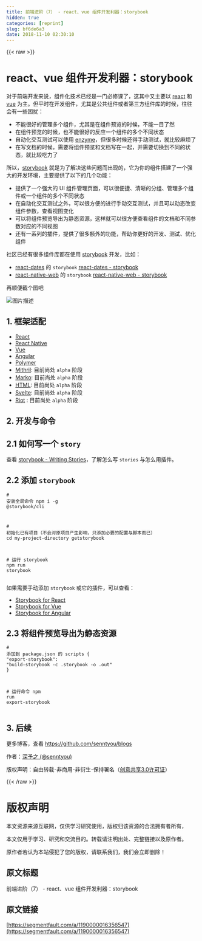 ```yaml
---
title: 前端进阶（7） - react、vue 组件开发利器：storybook
hidden: true
categories: [reprint]
slug: bf6de6a3
date: 2018-11-10 02:30:10
---
```


{{< raw >}}
<h1 id="articleHeader0">react&#x3001;vue &#x7EC4;&#x4EF6;&#x5F00;&#x53D1;&#x5229;&#x5668;&#xFF1A;storybook</h1><p>&#x5BF9;&#x4E8E;&#x524D;&#x7AEF;&#x5F00;&#x53D1;&#x6765;&#x8BF4;&#xFF0C;&#x7EC4;&#x4EF6;&#x5316;&#x6280;&#x672F;&#x5DF2;&#x7ECF;&#x662F;&#x4E00;&#x95E8;&#x5FC5;&#x4FEE;&#x8BFE;&#x4E86;&#xFF0C;&#x8FD9;&#x5176;&#x4E2D;&#x53C8;&#x4E3B;&#x8981;&#x4EE5; <a href="https://github.com/facebook/react" rel="nofollow noreferrer" target="_blank">react</a> &#x548C; <a href="https://github.com/vuejs/vue" rel="nofollow noreferrer" target="_blank">vue</a> &#x4E3A;&#x4E3B;&#x3002;&#x4F46;&#x5E73;&#x65F6;&#x5728;&#x5F00;&#x53D1;&#x7EC4;&#x4EF6;&#xFF0C;&#x5C24;&#x5176;&#x662F;&#x516C;&#x5171;&#x7EC4;&#x4EF6;&#x6216;&#x8005;&#x7B2C;&#x4E09;&#x65B9;&#x7EC4;&#x4EF6;&#x5E93;&#x7684;&#x65F6;&#x5019;&#xFF0C;&#x5F80;&#x5F80;&#x4F1A;&#x6709;&#x4E00;&#x4E9B;&#x56F0;&#x6270;&#xFF1A;</p><ul><li>&#x4E0D;&#x80FD;&#x5F88;&#x597D;&#x7684;&#x7BA1;&#x7406;&#x591A;&#x4E2A;&#x7EC4;&#x4EF6;&#xFF0C;&#x5C24;&#x5176;&#x662F;&#x5728;&#x7EC4;&#x4EF6;&#x9884;&#x89C8;&#x7684;&#x65F6;&#x5019;&#xFF0C;&#x4E0D;&#x80FD;&#x4E00;&#x76EE;&#x4E86;&#x7136;</li><li>&#x5728;&#x7EC4;&#x4EF6;&#x9884;&#x89C8;&#x7684;&#x65F6;&#x5019;&#xFF0C;&#x4E5F;&#x4E0D;&#x80FD;&#x5F88;&#x597D;&#x7684;&#x53CD;&#x5E94;&#x4E00;&#x4E2A;&#x7EC4;&#x4EF6;&#x7684;&#x591A;&#x4E2A;&#x4E0D;&#x540C;&#x72B6;&#x6001;</li><li>&#x81EA;&#x52A8;&#x5316;&#x4EA4;&#x4E92;&#x6D4B;&#x8BD5;&#x53EF;&#x4EE5;&#x4F7F;&#x7528; <a href="https://github.com/airbnb/enzyme" rel="nofollow noreferrer" target="_blank">enzyme</a>&#xFF0C;&#x4F46;&#x5F88;&#x591A;&#x65F6;&#x5019;&#x8FD8;&#x5F97;&#x624B;&#x52A8;&#x6D4B;&#x8BD5;&#xFF0C;&#x5C31;&#x6BD4;&#x8F83;&#x9EBB;&#x70E6;&#x4E86;</li><li>&#x5728;&#x5199;&#x6587;&#x6863;&#x7684;&#x65F6;&#x5019;&#xFF0C;&#x9700;&#x8981;&#x5C06;&#x7EC4;&#x4EF6;&#x9884;&#x89C8;&#x548C;&#x6587;&#x6863;&#x5199;&#x5728;&#x4E00;&#x8D77;&#xFF0C;&#x5E76;&#x9700;&#x8981;&#x5207;&#x6362;&#x5230;&#x4E0D;&#x540C;&#x7684;&#x72B6;&#x6001;&#xFF0C;&#x5C31;&#x6BD4;&#x8F83;&#x5403;&#x529B;&#x4E86;</li></ul><p>&#x6240;&#x4EE5;&#xFF0C;<a href="https://github.com/storybooks/storybook" rel="nofollow noreferrer" target="_blank">storybook</a> &#x5C31;&#x662F;&#x4E3A;&#x4E86;&#x89E3;&#x51B3;&#x8FD9;&#x4E9B;&#x95EE;&#x9898;&#x800C;&#x51FA;&#x73B0;&#x7684;&#xFF0C;&#x5B83;&#x4E3A;&#x4F60;&#x7684;&#x7EC4;&#x4EF6;&#x642D;&#x5EFA;&#x4E86;&#x4E00;&#x4E2A;&#x5F3A;&#x5927;&#x7684;&#x5F00;&#x53D1;&#x73AF;&#x5883;&#xFF0C;&#x4E3B;&#x8981;&#x63D0;&#x4F9B;&#x4E86;&#x4EE5;&#x4E0B;&#x7684;&#x51E0;&#x4E2A;&#x529F;&#x80FD;&#xFF1A;</p><ul><li>&#x63D0;&#x4F9B;&#x4E86;&#x4E00;&#x4E2A;&#x5F3A;&#x5927;&#x7684; UI &#x7EC4;&#x4EF6;&#x7BA1;&#x7406;&#x9875;&#x9762;&#xFF0C;&#x53EF;&#x4EE5;&#x5F88;&#x4FBF;&#x6377;&#x3001;&#x6E05;&#x6670;&#x7684;&#x5206;&#x7EC4;&#x3001;&#x7BA1;&#x7406;&#x591A;&#x4E2A;&#x7EC4;&#x4EF6;&#x6216;&#x4E00;&#x4E2A;&#x7EC4;&#x4EF6;&#x7684;&#x591A;&#x4E2A;&#x4E0D;&#x540C;&#x72B6;&#x6001;</li><li>&#x5728;&#x81EA;&#x52A8;&#x5316;&#x4EA4;&#x4E92;&#x6D4B;&#x8BD5;&#x4E4B;&#x5916;&#xFF0C;&#x53EF;&#x4EE5;&#x5F88;&#x65B9;&#x4FBF;&#x7684;&#x8FDB;&#x884C;&#x624B;&#x52A8;&#x4EA4;&#x4E92;&#x6D4B;&#x8BD5;&#xFF0C;&#x5E76;&#x4E14;&#x53EF;&#x4EE5;&#x52A8;&#x6001;&#x6539;&#x53D8;&#x7EC4;&#x4EF6;&#x53C2;&#x6570;&#xFF0C;&#x67E5;&#x770B;&#x89C6;&#x56FE;&#x53D8;&#x5316;</li><li>&#x53EF;&#x4EE5;&#x5C06;&#x7EC4;&#x4EF6;&#x9884;&#x89C8;&#x5BFC;&#x51FA;&#x4E3A;&#x9759;&#x6001;&#x8D44;&#x6E90;&#xFF0C;&#x8FD9;&#x6837;&#x5C31;&#x53EF;&#x4EE5;&#x5F88;&#x65B9;&#x4FBF;&#x67E5;&#x770B;&#x7EC4;&#x4EF6;&#x7684;&#x6587;&#x6863;&#x548C;&#x4E0D;&#x540C;&#x53C2;&#x6570;&#x5BF9;&#x5E94;&#x7684;&#x4E0D;&#x540C;&#x89C6;&#x56FE;</li><li>&#x8FD8;&#x6709;&#x4E00;&#x7CFB;&#x5217;&#x7684;&#x63D2;&#x4EF6;&#xFF0C;&#x63D0;&#x4F9B;&#x4E86;&#x5F88;&#x591A;&#x989D;&#x5916;&#x7684;&#x529F;&#x80FD;&#xFF0C;&#x5E2E;&#x52A9;&#x4F60;&#x66F4;&#x597D;&#x7684;&#x5F00;&#x53D1;&#x3001;&#x6D4B;&#x8BD5;&#x3001;&#x4F18;&#x5316;&#x7EC4;&#x4EF6;</li></ul><p>&#x793E;&#x533A;&#x5DF2;&#x7ECF;&#x6709;&#x5F88;&#x591A;&#x7EC4;&#x4EF6;&#x5E93;&#x90FD;&#x5728;&#x4F7F;&#x7528; <a href="https://github.com/storybooks/storybook" rel="nofollow noreferrer" target="_blank">storybook</a> &#x5F00;&#x53D1;&#xFF0C;&#x6BD4;&#x5982;&#xFF1A;</p><ul><li><a href="https://github.com/airbnb/react-dates" rel="nofollow noreferrer" target="_blank">react-dates</a> &#x7684; <code>storybook</code> <a href="http://airbnb.io/react-dates/" rel="nofollow noreferrer" target="_blank">react-dates - storybook</a></li><li><a href="https://github.com/necolas/react-native-web" rel="nofollow noreferrer" target="_blank">react-native-web</a> &#x7684; <code>storybook</code> <a href="http://necolas.github.io/react-native-web/storybook/" rel="nofollow noreferrer" target="_blank">react-native-web - storybook</a></li></ul><p>&#x518D;&#x987A;&#x4FBF;&#x622A;&#x4E2A;&#x56FE;&#x5427;</p><p><span class="img-wrap"><img data-src="/img/bVbgNfR?w=1306&amp;h=645" src="https://static.alili.tech/img/bVbgNfR?w=1306&amp;h=645" alt="&#x56FE;&#x7247;&#x63CF;&#x8FF0;" title="&#x56FE;&#x7247;&#x63CF;&#x8FF0;" style="cursor:pointer;display:inline"></span></p><h2 id="articleHeader1">1. &#x6846;&#x67B6;&#x9002;&#x914D;</h2><ul><li><a href="https://github.com/storybooks/storybook/blob/master/app/react" rel="nofollow noreferrer" target="_blank">React</a></li><li><a href="https://github.com/storybooks/storybook/blob/master/app/react-native" rel="nofollow noreferrer" target="_blank">React Native</a></li><li><a href="https://github.com/storybooks/storybook/blob/master/app/vue" rel="nofollow noreferrer" target="_blank">Vue</a></li><li><a href="https://github.com/storybooks/storybook/blob/master/app/angular" rel="nofollow noreferrer" target="_blank">Angular</a></li><li><a href="https://github.com/storybooks/storybook/blob/master/app/polymer" rel="nofollow noreferrer" target="_blank">Polymer</a></li><li><a href="https://github.com/storybooks/storybook/blob/master/app/mithril" rel="nofollow noreferrer" target="_blank">Mithril</a>: &#x76EE;&#x524D;&#x5C1A;&#x5904; <code>alpha</code> &#x9636;&#x6BB5;</li><li><a href="https://github.com/storybooks/storybook/blob/master/app/marko" rel="nofollow noreferrer" target="_blank">Marko</a>: &#x76EE;&#x524D;&#x5C1A;&#x5904; <code>alpha</code> &#x9636;&#x6BB5;</li><li><a href="https://github.com/storybooks/storybook/blob/master/app/html" rel="nofollow noreferrer" target="_blank">HTML</a>: &#x76EE;&#x524D;&#x5C1A;&#x5904; <code>alpha</code> &#x9636;&#x6BB5;</li><li><a href="https://github.com/storybooks/storybook/blob/master/app/svelte" rel="nofollow noreferrer" target="_blank">Svelte</a>: &#x76EE;&#x524D;&#x5C1A;&#x5904; <code>alpha</code> &#x9636;&#x6BB5;</li><li><a href="https://github.com/storybooks/storybook/blob/master/app/riot" rel="nofollow noreferrer" target="_blank">Riot</a> : &#x76EE;&#x524D;&#x5C1A;&#x5904; <code>alpha</code> &#x9636;&#x6BB5;</li></ul><h2 id="articleHeader2">2. &#x5F00;&#x53D1;&#x4E0E;&#x547D;&#x4EE4;</h2><h2 id="articleHeader3">2.1 &#x5982;&#x4F55;&#x5199;&#x4E00;&#x4E2A; <code>story</code></h2><p>&#x67E5;&#x770B; <a href="https://storybook.js.org/basics/writing-stories/" rel="nofollow noreferrer" target="_blank">storybook - Writing Stories</a>&#xFF0C;&#x4E86;&#x89E3;&#x600E;&#x4E48;&#x5199; <code>stories</code> &#x4E0E;&#x600E;&#x4E48;&#x7528;&#x63D2;&#x4EF6;&#x3002;</p><h2 id="articleHeader4">2.2 &#x6DFB;&#x52A0; <code>storybook</code></h2><div class="widget-codetool" style="display:none"><div class="widget-codetool--inner"><span class="selectCode code-tool" data-toggle="tooltip" data-placement="top" title="" data-original-title="&#x5168;&#x9009;"></span> <span type="button" class="copyCode code-tool" data-toggle="tooltip" data-placement="top" data-clipboard-text="# &#x5B89;&#x88C5;&#x5168;&#x5C40;&#x547D;&#x4EE4;
npm i -g @storybook/cli

# &#x521D;&#x59CB;&#x5316;&#x5DF2;&#x6709;&#x9879;&#x76EE;&#xFF08;&#x4E0D;&#x4F1A;&#x5BF9;&#x539F;&#x9879;&#x76EE;&#x4EA7;&#x751F;&#x5F71;&#x54CD;&#xFF0C;&#x53EA;&#x6DFB;&#x52A0;&#x5FC5;&#x8981;&#x7684;&#x914D;&#x7F6E;&#x4E0E;&#x811A;&#x672C;&#x800C;&#x5DF2;&#xFF09;
cd my-project-directory
getstorybook

# &#x8FD0;&#x884C; storybook
npm run storybook" title="" data-original-title="&#x590D;&#x5236;"></span> <span type="button" class="saveToNote code-tool" data-toggle="tooltip" data-placement="top" title="" data-original-title="&#x653E;&#x8FDB;&#x7B14;&#x8BB0;"></span></div></div><pre class="hljs coffeescript"><code><span class="hljs-comment"># &#x5B89;&#x88C5;&#x5168;&#x5C40;&#x547D;&#x4EE4;</span>
<span class="hljs-built_in">npm</span> i -g @storybook/cli

<span class="hljs-comment"># &#x521D;&#x59CB;&#x5316;&#x5DF2;&#x6709;&#x9879;&#x76EE;&#xFF08;&#x4E0D;&#x4F1A;&#x5BF9;&#x539F;&#x9879;&#x76EE;&#x4EA7;&#x751F;&#x5F71;&#x54CD;&#xFF0C;&#x53EA;&#x6DFB;&#x52A0;&#x5FC5;&#x8981;&#x7684;&#x914D;&#x7F6E;&#x4E0E;&#x811A;&#x672C;&#x800C;&#x5DF2;&#xFF09;</span>
cd my-project-directory
getstorybook

<span class="hljs-comment"># &#x8FD0;&#x884C; storybook</span>
<span class="hljs-built_in">npm</span> run storybook</code></pre><p>&#x5982;&#x679C;&#x9700;&#x8981;&#x624B;&#x52A8;&#x6DFB;&#x52A0; <code>storybook</code> &#x6216;&#x5B83;&#x7684;&#x63D2;&#x4EF6;&#xFF0C;&#x53EF;&#x4EE5;&#x67E5;&#x770B;&#xFF1A;</p><ul><li><a href="https://storybook.js.org/basics/guide-react/" rel="nofollow noreferrer" target="_blank">Storybook for React</a></li><li><a href="https://storybook.js.org/basics/guide-vue/" rel="nofollow noreferrer" target="_blank">Storybook for Vue</a></li><li><a href="https://storybook.js.org/basics/guide-angular/" rel="nofollow noreferrer" target="_blank">Storybook for Angular</a></li></ul><h2 id="articleHeader5">2.3 &#x5C06;&#x7EC4;&#x4EF6;&#x9884;&#x89C8;&#x5BFC;&#x51FA;&#x4E3A;&#x9759;&#x6001;&#x8D44;&#x6E90;</h2><div class="widget-codetool" style="display:none"><div class="widget-codetool--inner"><span class="selectCode code-tool" data-toggle="tooltip" data-placement="top" title="" data-original-title="&#x5168;&#x9009;"></span> <span type="button" class="copyCode code-tool" data-toggle="tooltip" data-placement="top" data-clipboard-text="# &#x6DFB;&#x52A0;&#x5230; package.json &#x7684; scripts
{
  &quot;export-storybook&quot;: &quot;build-storybook -c .storybook -o .out&quot;
}

# &#x8FD0;&#x884C;&#x547D;&#x4EE4;
npm run export-storybook" title="" data-original-title="&#x590D;&#x5236;"></span> <span type="button" class="saveToNote code-tool" data-toggle="tooltip" data-placement="top" title="" data-original-title="&#x653E;&#x8FDB;&#x7B14;&#x8BB0;"></span></div></div><pre class="hljs dockerfile"><code><span class="hljs-comment"># &#x6DFB;&#x52A0;&#x5230; package.json &#x7684; scripts</span>
{
  <span class="hljs-string">&quot;export-storybook&quot;</span>: <span class="hljs-string">&quot;build-storybook -c .storybook -o .out&quot;</span>
}

<span class="hljs-comment"># &#x8FD0;&#x884C;&#x547D;&#x4EE4;</span>
npm <span class="hljs-keyword">run</span><span class="bash"> <span class="hljs-built_in">export</span>-storybook</span></code></pre><h2 id="articleHeader6">3. &#x540E;&#x7EED;</h2><p>&#x66F4;&#x591A;&#x535A;&#x5BA2;&#xFF0C;&#x67E5;&#x770B; <a href="https://github.com/senntyou/blogs" rel="nofollow noreferrer" target="_blank">https://github.com/senntyou/blogs</a></p><p>&#x4F5C;&#x8005;&#xFF1A;<a href="https://github.com/senntyou" rel="nofollow noreferrer" target="_blank">&#x6DF1;&#x4E88;&#x4E4B; (@senntyou)</a></p><p>&#x7248;&#x6743;&#x58F0;&#x660E;&#xFF1A;&#x81EA;&#x7531;&#x8F6C;&#x8F7D;-&#x975E;&#x5546;&#x7528;-&#x975E;&#x884D;&#x751F;-&#x4FDD;&#x6301;&#x7F72;&#x540D;&#xFF08;<a href="https://creativecommons.org/licenses/by-nc-nd/3.0/deed.zh" rel="nofollow noreferrer" target="_blank">&#x521B;&#x610F;&#x5171;&#x4EAB;3.0&#x8BB8;&#x53EF;&#x8BC1;</a>&#xFF09;</p>
{{< /raw >}}

# 版权声明
本文资源来源互联网，仅供学习研究使用，版权归该资源的合法拥有者所有，

本文仅用于学习、研究和交流目的。转载请注明出处、完整链接以及原作者。 

原作者若认为本站侵犯了您的版权，请联系我们，我们会立即删除！

## 原文标题
前端进阶（7） - react、vue 组件开发利器：storybook

## 原文链接
[https://segmentfault.com/a/1190000016356547](https://segmentfault.com/a/1190000016356547)

